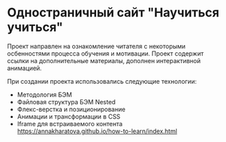 # Одностраничный сайт "Научиться учиться"


  Проект направлен на ознакомление читателя с некоторыми осбенностями процесса обучения и мотивации.
  Проект содержит ссылки на дополнительные материалы, дополнен интерактивной анимацией.

При создании проекта использовались следующие технологии:

* Методология БЭМ
* Файловая структура БЭМ Nested
* Флекс-верстка и позиционирование
* Анимации и трансформации в CSS
* Iframe для встраиваемого контента
https://annakharatova.github.io/how-to-learn/index.html
